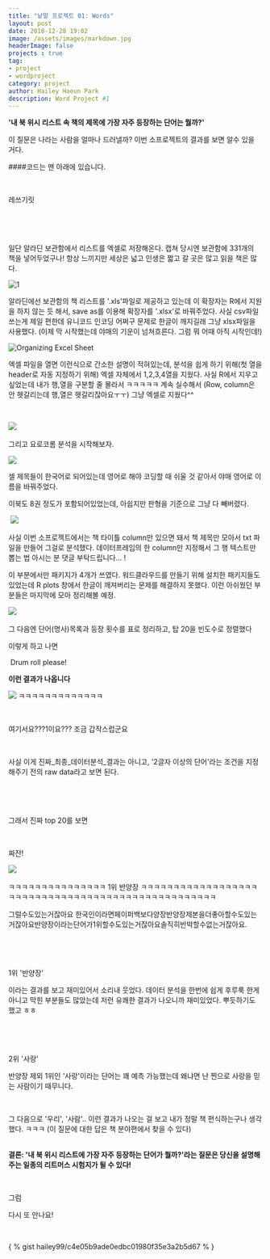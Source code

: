 ```yaml
---
title: "낱말 프로젝트 01: Words"
layout: post
date: 2018-12-28 19:02
image: /assets/images/markdown.jpg
headerImage: false
projects : true
tag:
- project
- wordproject
category: project
author: Hailey Haeun Park
description: Word Project #1
---
```


**'내 북 위시 리스트 속 책의 제목에 가장 자주 등장하는 단어는 뭘까?'**


이 질문은 나라는 사람을 얼마나 드러낼까? 이번 소프로젝트의 결과를 보면 알수 있을 거다.

​####코드는 맨 아래에 있습니다.

​

레쓰기릿

​

​

일단 알라딘 보관함에서 리스트를 엑셀로 저장해온다. 캡쳐 당시엔 보관함에 331개의 책을 넣어두었구나! 항상 느끼지만 세상은 넓고 인생은 짧고 갈 곳은 많고 읽을 책은 많다.


![1](http://hailey99.github.io/assets/images/1-1.png "Site:Aladin")

알라딘에선 보관함의 책 리스트를 '.xls'파일로 제공하고 있는데 이 확장자는 R에서 지원을 하지 않는 듯 해서, save as를 이용해 확장자를 '.xlsx'로 바꿔주었다. 사실 csv파일 쓰는게 제일 편한데 유니코드 인코딩 어쩌구 문제로 한글이 깨지길래 그냥 xlsx파일을 사용했다. (이제 막 시작했는데 야매의 기운이 넘쳐흐른다. 그럼 뭐 어때 아직 시작인데!)

![](http://hailey99.github.io/assets/images/1-2.png "Organizing Excel Sheet")



엑셀 파일을 열면 이런식으로 간소한 설명이 적혀있는데, 분석을 쉽게 하기 위해(첫 열을 header로 자동 지정하기 위해) 엑셀 자체에서 1,2,3,4열을 지웠다. 사실 R에서 지우고 싶었는데 내가 행,열을 구분할 줄 몰라서 ㅋㅋㅋㅋㅋ 계속 실수해서 (Row, column은 안 헷갈리는데 행,열은 헷갈리잖아요ㅜㅜ) 그냥 엑셀로 지웠다^^

​

​![](http://hailey99.github.io/assets/images/1-3.png)


그리고 요로코롬 분석을 시작해보자.

![](http://hailey99.github.io/assets/images/1-4.png)



셀 제목들이 한국어로 되어있는데 영어로 해야 코딩할 때 쉬울 것 같아서 야매 영어로 이름을 바꿔주었다.

이북도 8권 정도가 포함되어있었는데, 아쉽지만 판형을 기준으로 그냥 다 빼버렸다.

​
![](http://hailey99.github.io/assets/images/1-5.png)


사실 이번 소프로젝트에서는 책 타이틀 column만 있으면 돼서 책 제목만 모아서 txt 파일을 만들어 그걸로 분석했다. 데이터프레임의 한 column만 지정해서 그 행 텍스트만 뽑는 법 아시는 분 댓글 부탁드립니다... !

이 부분에서만 패키지가 4개가 쓰였다. 워드클라우드를 만들기 위해 설치한 패키지들도 있었는데 R plots 창에서 한글이 깨져버리는 문제를 해결하지 못했다. 이런 아쉬웠던 부분들은 마지막에 모아 정리해볼 예정.

​![](http://hailey99.github.io/assets/images/1-6.png)



그 다음엔 단어(명사)목록과 등장 횟수를 표로 정리하고, 탑 20을 빈도수로 정렬했다

이렇게 하고 나면

​
Drum roll please!
​



<b> 이런 결과가 나옵니다 </b>

​![](http://hailey99.github.io/assets/images/1-7.png)
ㅋㅋㅋㅋㅋㅋㅋㅋㅋㅋㅋㅋㅋ

​

여기서요???1이요??? 조금 갑작스럽군요

​

사실 이게 진짜_최종_데이터분석_결과는 아니고, '2글자 이상의 단어'라는 조건을 지정해주기 전의 raw data라고 보면 된다.
​

​

​

그래서 진짜 top 20를 보면

​
​

짜잔!


​![](http://hailey99.github.io/assets/images/1-8.png)



ㅋㅋㅋㅋㅋㅋㅋㅋㅋㅋㅋㅋㅋㅋㅋ 1위 반양장 ㅋㅋㅋㅋㅋㅋㅋㅋㅋㅋㅋㅋㅋㅋㅋㅋㅋㅋㅋㅋㅋㅋㅋㅋㅋㅋㅋㅋㅋㅋㅋㅋㅋㅋㅋㅋㅋㅋㅋㅋㅋㅋㅋㅋㅋㅋㅋㅋㅋㅋ



그럴수도있는거잖아요 한국인이라면페이퍼백보다양장반양장제본을더좋아할수도있는거잖아요반양장이라는단어가1위할수도있는거잖아요솔직히반박할수없는거잖아요.

​

​


 1위 '반양장'

이라는 결과를 보고 재미있어서 소리내 웃었다. 데이터 분석을 한번에 쉽게 후루룩 한게 아니고 막힌 부분들도 많았는데 저런 유쾌한 결과가 나오니까 재미있었다. 뿌듯하기도 했고 ㅎㅎ

​

​

2위 '사랑'

반양장 제외 1위인 '사랑'이라는 단어는 꽤 예측 가능했는데 왜냐면 난 찐으로 사랑을 믿는 사람이기 때무니다.

​

그 다음으로 '우리', '사람'.. 이런 결과가 나오는 걸 보고 내가 정말 책 편식하는구나 생각했다. ㅋㅋㅋ (이 질문에 대한 답은 책 분야편에서 찾을 수 있다)  
​



**결론: '내 북 위시 리스트에 가장 자주 등장하는 단어가 뭘까?'라는 질문은 당신을 설명해주는 일종의 리트머스 시험지가 될 수 있다!**


​

그럼

다시 또 만나요!

​

{ % gist hailey99/c4e05b9ade0edbc01980f35e3a2b5d67 % }
